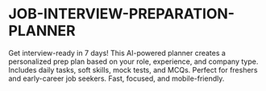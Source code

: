 # JOB-INTERVIEW-PREPARATION-PLANNER
Get interview-ready in 7 days! This AI-powered planner creates a personalized prep plan based on your role, experience, and company type. Includes daily tasks, soft skills, mock tests, and MCQs. Perfect for freshers and early-career job seekers. Fast, focused, and mobile-friendly.
